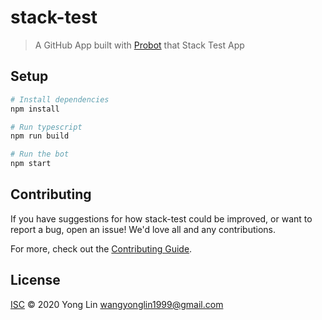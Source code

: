 # stack-test

> A GitHub App built with [Probot](https://github.com/probot/probot) that Stack Test App

## Setup

```sh
# Install dependencies
npm install

# Run typescript
npm run build

# Run the bot
npm start
```

## Contributing

If you have suggestions for how stack-test could be improved, or want to report a bug, open an issue! We'd love all and any contributions.

For more, check out the [Contributing Guide](CONTRIBUTING.md).

## License

[ISC](LICENSE) © 2020 Yong Lin <wangyonglin1999@gmail.com>
